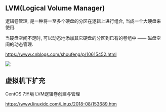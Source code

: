 
## LVM(Logical Volume Manager)

逻辑卷管理, 是一种将一至多个硬盘的分区在逻辑上进行组合, 当成一个大硬盘来使用.

当硬盘空间不足时, 可以动态地添加其它硬盘的分区到已有的卷组中 —— 磁盘空间的动态管理.

https://www.cnblogs.com/shoufeng/p/10615452.html

![](https://www.linuxidc.com/upload/2018_08/180824200256731.png)



## 虚拟机下扩充

CentOS 7环境 LVM逻辑卷创建与管理

https://www.linuxidc.com/Linux/2018-08/153689.htm

